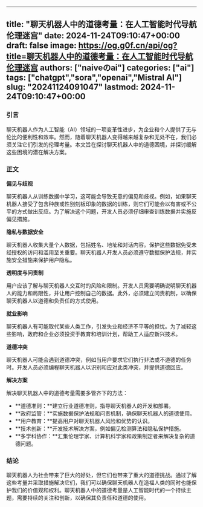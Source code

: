 
---
title: "聊天机器人中的道德考量：在人工智能时代导航伦理迷宫"
date: 2024-11-24T09:10:47+00:00
draft: false
image: https://og.g0f.cn/api/og?title=聊天机器人中的道德考量：在人工智能时代导航伦理迷宫
authors: ["naiveのai"]
categories: ["ai"]
tags: ["chatgpt","sora","openai","Mistral AI"]
slug: "20241124091047"
lastmod: 2024-11-24T09:10:47+00:00
---
### 引言

聊天机器人作为人工智能（AI）领域的一项变革性进步，为企业和个人提供了无与伦比的便利性和效率。然而，随着聊天机器人变得越来越复杂和无处不在，我们必须关注它们引发的伦理考量。本文旨在探讨聊天机器人中的道德困境，并探讨缓解这些困境的潜在解决方案。

### 正文

**偏见与歧视**

聊天机器人从训练数据中学习，这可能会导致无意的偏见和歧视。例如，如果聊天机器人接受了包含种族或性别刻板印象的数据的训练，则它们可能会以有害或不公平的方式做出反应。为了解决这个问题，开发人员必须仔细审查训练数据并实施反偏见措施。

**隐私与数据安全**

聊天机器人收集大量个人数据，包括姓名、地址和对话内容。保护这些数据免受未经授权的访问和滥用至关重要。聊天机器人开发人员必须遵守数据保护法规，并实施安全措施来保护用户隐私。

**透明度与问责制**

用户应该了解与聊天机器人交互时的风险和限制。开发人员需要明确说明聊天机器人的能力和局限性，并让用户控制自己的数据。此外，必须建立问责机制，以确保聊天机器人以道德和负责任的方式使用。

**就业影响**

聊天机器人有可能取代某些人类工作，引发失业和经济不平等的担忧。为了减轻这些影响，政府和企业必须投资于教育和培训计划，帮助工人适应新兴技术。

**道德冲突**

聊天机器人可能会遇到道德冲突，例如当用户要求它们执行非法或不道德的任务时。开发人员必须编程聊天机器人以识别和应对此类冲突，并提供道德回应。

**解决方案**

解决聊天机器人中的道德考量需要多管齐下的方法：

* **道德准则：**建立行业道德准则，指导聊天机器人的开发和部署。
* **政府监管：**实施数据保护法规和问责机制，确保聊天机器人的道德使用。
* **用户教育：**提高用户对聊天机器人风险和优势的认识。
* **技术创新：**开发技术解决方案，例如偏见检测算法和隐私保护措施。
* **多学科协作：**汇集伦理学家、计算机科学家和政策制定者来解决复杂的道德问题。

### 结论

聊天机器人为社会带来了巨大的好处，但它们也带来了重大的道德挑战。通过了解这些考量并采取措施解决它们，我们可以确保聊天机器人在造福人类的同时也能保护我们的价值观和权利。聊天机器人中的道德考量是人工智能时代的一个持续主题，需要持续的关注和创新，以确保其负责任和道德的使用。